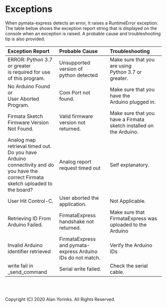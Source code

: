 # Exceptions
When pymata-express detects an error, it raises a RuntimeError exception. The
table below shows the exception report string that is displayed on the console
when an exception is raised. A probable cause and troubleshooting tip is also provided.



|         Exception Report        	|      Probable Cause      	|  Troubleshooting 	|
|:---------------------	|:-------------	|:-----	|
| ERROR: Python 3.7 or greater <br> is required for use <br> of this program. | Unsupported version of <br> python detected| Make sure that you are using <br> Python 3.7 or greater.	|
|        No Arduino Found or <br> User Aborted Program.       	|    Com Port not found.   	|  Make sure that you have the <br> Arduino plugged in.  	|
|        Firmata Sketch Firmware Version Not Found.       	| Valid firmware version not returned.	| Make sure that you have a Firmata sketch installed on the Arduino.	|
|Analog map retrieval timed out. <br> Do you have Arduino connectivity and do you have the <br> correct Firmata sketch uploaded to the board?|  Analog report request timed out  | Self explanatory. |
| User Hit Control-C.  |  User aborted the application.  | Not Applicable.   |
| Retrieving ID From Arduino Failed.   | FirmataExpress handshake not returned.   |  Make sure that FirmataExpress was uploaded to the Arduino  |
|  Invalid Arduino identifier retrieved  | FirmataExpress and pymata-express Arduino IDs do not match.   | Verify the Arduino IDs   |
|  write fail in _send_command  |  Serial write failed.  |  Check the serial cable.  |

<br>
<br>

Copyright (C) 2020 Alan Yorinks. All Rights Reserved.
